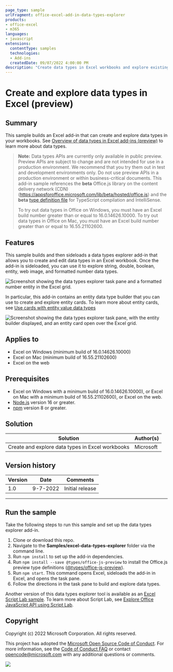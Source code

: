 ```yaml
---
page_type: sample
urlFragment: office-excel-add-in-data-types-explorer
products:
- office-excel
- m365
languages:
- javascript
extensions:
  contentType: samples
  technologies:
  - Add-ins
  createdDate: 09/07/2022 4:00:00 PM
description: "Create data types in Excel workbooks and explore existing data types in Excel workbooks."
---
```


# Create and explore data types in Excel (preview)

## Summary

This sample builds an Excel add-in that can create and explore data types in your workbooks. See [Overview of data types in Excel add-ins (preview)](https://docs.microsoft.com/office/dev/add-ins/excel/excel-data-types-overview) to learn more about data types.

> **Note:** Data types APIs are currently only available in public preview. Preview APIs are subject to change and are not intended for use in a production environment. We recommend that you try them out in test and development environments only. Do not use preview APIs in a production environment or within business-critical documents. This add-in sample references the **beta** Office.js library on the content delivery network (CDN) (https://appsforoffice.microsoft.com/lib/beta/hosted/office.js) and the **beta** [type definition file](https://appsforoffice.microsoft.com/lib/beta/hosted/office.d.ts) for TypeScript compilation and IntelliSense.
>
> To try out data types in Office on Windows, you must have an Excel build number greater than or equal to 16.0.14626.10000. To try out data types in Office on Mac, you must have an Excel build number greater than or equal to 16.55.21102600.

## Features

This sample builds and then sideloads a data types explorer add-in that allows you to create and edit data types in an Excel workbook. Once the add-in is sideloaded, you can use it to explore string, double, boolean, entity, web image, and formatted number data types.

![Screenshot showing the data types explorer task pane and a formatted number entity in the Excel grid.](task-pane-data-types-explorer-formatted-number.png)

In particular, this add-in contains an entity data type builder that you can use to create and explore entity cards. To learn more about entity cards, see [Use cards with entity value data types](https://docs.microsoft.com/office/dev/add-ins/excel/excel-data-types-entity-card)

![Screenshot showing the data types explorer task pane, with the entity builder displayed, and an entity card open over the Excel grid.](task-pane-data-types-explorer-entity.png)

## Applies to

- Excel on Windows (minimum build of 16.0.14626.10000)
- Excel on Mac (minimum build of 16.55.21102600)
- Excel on the web

## Prerequisites

- Excel on Windows with a minimum build of 16.0.14626.10000), or Excel on Mac with a minimum build of 16.55.21102600), or Excel on the web.
- [Node.js](https://nodejs.org/) version 16 or greater.
- [npm](https://docs.npmjs.com/downloading-and-installing-node-js-and-npm) version 8 or greater.

## Solution

Solution | Author(s)
---------|----------
Create and explore data types in Excel workbooks | Microsoft

## Version history

Version  | Date | Comments
---------| -----| --------
1.0 | 9-7-2022 | Initial release

----------

## Run the sample

Take the following steps to run this sample and set up the data types explorer add-in.

1. Clone or download this repo.
1. Navigate to the **Samples/excel-data-types-explorer** folder via the command line.
1. Run `npm install` to set up the add-in dependencies.
1. Run `npm install --save @types/office-js-preview` to install the Office.js preview type definitions ([@types/office-js-preview](https://www.npmjs.com/package/@types/office-js-preview)).
1. Run `npm start`. This command opens Excel, sideloads the add-in in Excel, and opens the task pane.
1. Follow the directions in the task pane to build and explore data types.

Another version of this data types explorer tool is available as an [Excel Script Lab sample](https://gist.github.com/mafrenet/e6e1eb26d3ff778edad73a4230b44b5b). To learn more about Script Lab, see [Explore Office JavaScript API using Script Lab](https://docs.microsoft.com/office/dev/add-ins/overview/explore-with-script-lab).

## Copyright

Copyright (c) 2022 Microsoft Corporation. All rights reserved.

This project has adopted the [Microsoft Open Source Code of Conduct](https://opensource.microsoft.com/codeofconduct/). For more information, see the [Code of Conduct FAQ](https://opensource.microsoft.com/codeofconduct/faq/) or contact [opencode@microsoft.com](mailto:opencode@microsoft.com) with any additional questions or comments.

<img src="https://pnptelemetry.azurewebsites.net/pnp-officeaddins/samples/excel-insert-external-file" />
